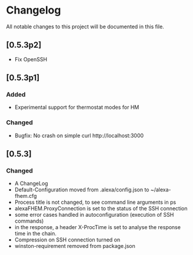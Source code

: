 # Changelog
All notable changes to this project will be documented in this file.

## [0.5.3p2]
- Fix OpenSSH 

## [0.5.3p1]
### Added
- Experimental support for thermostat modes for HM
### Changed
- Bugfix: No crash on simple curl http://localhost:3000

## [0.5.3]
### Changed
- A ChangeLog
- Default-Configuration moved from .alexa/config.json to ~/alexa-fhem.cfg
- Process title is not changed, to see command line arguments in ps
- alexaFHEM.ProxyConnection is set to the status of the SSH connection
- some error cases handled in autoconfiguration (execution of SSH commands)
- in the response, a header X-ProcTime is set to analyse the response time 
  in the chain.
- Compression on SSH connection turned on
- winston-requirement removed from package.json

